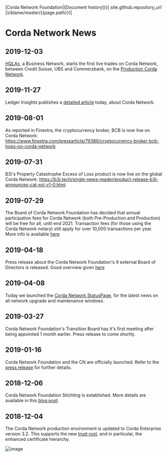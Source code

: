 |Corda Network Foundation|[Document history]({{ site.github.repository_url }}/blame/master/{{page.path}})|

Corda Network News
==================

2019-12-03
----------
[HQLAx](https://www.hqla-x.com/), a Business Network, starts the first live trades on Corda Network, between Credit 
Suisse, UBS and Commerzbank, on the 
[Production Corda Network](https://www.ledgerinsights.com/blockchain-deutsche-borse-hqlax-commerzbank-credit-suisse-ubs-securities-lending/).

2019-11-27
----------
Ledger Insights publishes a [detailed article](https://www.ledgerinsights.com/corda-network-enterprise-blockchain-interoperability/) 
today, about Corda Network. 

2019-08-01 
----------
As reported in Finextra, the cryptocurrency broker, BCB is now live on Corda Network:
https://www.finextra.com/pressarticle/79386/cryptocurrency-broker-bcb-hops-on-corda-network

2019-07-31
----------
B3i's Property Catastrophe Excess of Loss product is now live on the global Corda Network:
https://b3i.tech/single-news-reader/product-release-b3i-announces-cat-xol-v1-0.html

2019-07-29
---------
The Board of Corda Network Foundation has decided that annual participation fees for Corda Network (both Pre-Production 
and Production) will be free for all, until end 2021. Transaction fees (for those using the Corda Network notary) still 
apply for over 10,000 transactions per year. More info is available [here](https://corda.network/participation/membership-tiers.html)

2019-04-18
----------
Press release about the Corda Network Foundation's 9 external Board of Directors is released. Good overview given 
[here](https://www.marketsmedia.com/corda-network-establishes-independent-governing-body/)

2019-04-08
---------
Today we launched the [Corda Network StatusPage](https://cordanetwork.statuspage.io), for the latest news on all network 
upgrade and maintenance windows.

2019-03-27
---------
Corda Network Foundation's Transition Board has it's first meeting after being appointed 1 month earlier. Press release 
to come shortly.

2019-01-16
----------
Corda Network Foundation and the CN are officially launched. Refer to the 
[press release](https://www.r3.com/news/corda-network-launches-with-new-governing-foundation/) for further details.

2018-12-06
----------
Corda Network Foundation Stichting is established. More details are available in this 
[blog post](https://medium.com/corda/the-birth-of-the-corda-network-foundation-55f346304780).

2018-12-04
----------
The Corda Network production environment is updated to Corda Enterprise version 3.2. This supports the new 
[trust root](../trust-root/index.md), and in particular, the enhanced certificate hierarchy.

![image](https://docs.corda.net/head/_images/cert_structure_v3.png)

